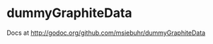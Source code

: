 dummyGraphiteData
=================

Docs at http://godoc.org/github.com/msiebuhr/dummyGraphiteData

